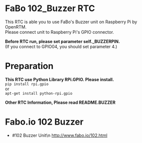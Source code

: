 # FaBo 102\_Buzzer RTC  
This RTC is able you to use FaBo's Buzzer unit on Raspberry Pi by OpenRTM.  
Please connect unit to Raspberry Pi's GPIO connector. 
  
**Before RTC run, please set parameter self._BUZZERPIN.**  
(If you connect to GPIO04, you should set parameter 4.)  
# Preparation  
**This RTC use Python Library RPi.GPIO. Please install.**  
`pip install rpi.gpio`  
or  
`apt-get install python-rpi.gpio`  
  
**Other RTC Information, Please read README.BUZZER**  
  
# Fabo.io 102 Buzzer  
* \#102 Buzzer Unit\n http://www.fabo.io/102.html 
